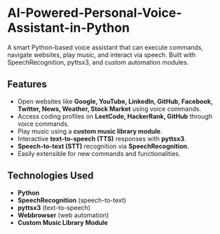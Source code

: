 # AI-Powered-Personal-Voice-Assistant-in-Python
A smart Python-based voice assistant that can execute commands, navigate websites, play music, and interact via speech. Built with SpeechRecognition, pyttsx3, and custom automation modules.

## Features
- Open websites like **Google, YouTube, LinkedIn, GitHub, Facebook, Twitter, News, Weather, Stock Market** using voice commands.
- Access coding profiles on **LeetCode, HackerRank, GitHub** through voice commands.
- Play music using a **custom music library module**.
- Interactive **text-to-speech (TTS)** responses with **pyttsx3**.
- **Speech-to-text (STT)** recognition via **SpeechRecognition**.
- Easily extensible for new commands and functionalities.

## Technologies Used
- **Python**  
- **SpeechRecognition** (speech-to-text)  
- **pyttsx3** (text-to-speech)  
- **Webbrowser** (web automation)  
- **Custom Music Library Module**  


